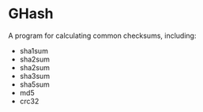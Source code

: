 # GHash

A program for calculating common checksums, including:

- sha1sum
- sha2sum
- sha2sum
- sha3sum
- sha5sum
- md5
- crc32
